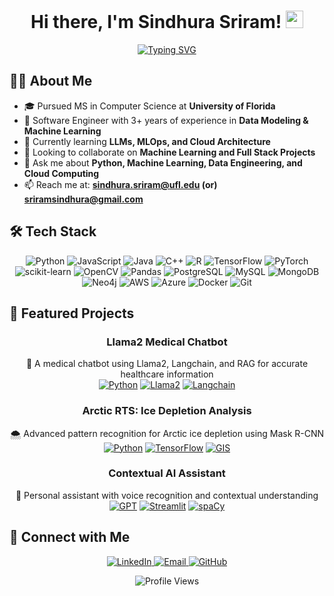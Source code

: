 <!-- Header -->
<h1 align="center">
  Hi there, I'm Sindhura Sriram! <img src="https://media.giphy.com/media/hvRJCLFzcasrR4ia7z/giphy.gif" width="28">
</h1>

<!-- Typing SVG -->
<p align="center">
  <a href="https://git.io/typing-svg">
    <img src="https://readme-typing-svg.demolab.com?font=Fira+Code&weight=600&size=24&duration=3000&pause=1000&color=FF385C&center=true&vCenter=true&random=false&width=600&lines=Software+Engineer;Machine+Learning+Enthusiast;Data+Science+Practitioner" alt="Typing SVG" />
  </a>
</p>

<!-- About Me -->
## 👨‍💻 About Me

- 🎓 Pursued MS in Computer Science at **University of Florida**
- 💼 Software Engineer with 3+ years of experience in **Data Modeling & Machine Learning**
- 🌱 Currently learning **LLMs, MLOps, and Cloud Architecture**
- 👯 Looking to collaborate on **Machine Learning and Full Stack Projects**
- 💬 Ask me about **Python, Machine Learning, Data Engineering, and Cloud Computing**
- 📫 Reach me at: **sindhura.sriram@ufl.edu (or) sriramsindhura@gmail.com**

<!-- Tech Stack -->
## 🛠️ Tech Stack

<p align="center">
  <!-- Programming Languages -->
  <img src="https://img.shields.io/badge/Python-3776AB?style=for-the-badge&logo=python&logoColor=white" alt="Python" />
  <img src="https://img.shields.io/badge/JavaScript-F7DF1E?style=for-the-badge&logo=javascript&logoColor=black" alt="JavaScript" />
  <img src="https://img.shields.io/badge/Java-ED8B00?style=for-the-badge&logo=openjdk&logoColor=white" alt="Java" />
  <img src="https://img.shields.io/badge/C++-00599C?style=for-the-badge&logo=cplusplus&logoColor=white" alt="C++" />
  <img src="https://img.shields.io/badge/R-276DC3?style=for-the-badge&logo=r&logoColor=white" alt="R" />

  <!-- Frameworks & Libraries -->
  <img src="https://img.shields.io/badge/TensorFlow-FF6F00?style=for-the-badge&logo=tensorflow&logoColor=white" alt="TensorFlow" />
  <img src="https://img.shields.io/badge/PyTorch-EE4C2C?style=for-the-badge&logo=pytorch&logoColor=white" alt="PyTorch" />
  <img src="https://img.shields.io/badge/scikit--learn-F7931E?style=for-the-badge&logo=scikit-learn&logoColor=white" alt="scikit-learn" />
  <img src="https://img.shields.io/badge/OpenCV-5C3EE8?style=for-the-badge&logo=opencv&logoColor=white" alt="OpenCV" />
  <img src="https://img.shields.io/badge/pandas-150458?style=for-the-badge&logo=pandas&logoColor=white" alt="Pandas" />

  <!-- Databases -->
  <img src="https://img.shields.io/badge/PostgreSQL-316192?style=for-the-badge&logo=postgresql&logoColor=white" alt="PostgreSQL" />
  <img src="https://img.shields.io/badge/MySQL-00000F?style=for-the-badge&logo=mysql&logoColor=white" alt="MySQL" />
  <img src="https://img.shields.io/badge/MongoDB-4EA94B?style=for-the-badge&logo=mongodb&logoColor=white" alt="MongoDB" />
  <img src="https://img.shields.io/badge/Neo4j-008CC1?style=for-the-badge&logo=neo4j&logoColor=white" alt="Neo4j" />

  <!-- Cloud & Tools -->
  <img src="https://img.shields.io/badge/AWS-232F3E?style=for-the-badge&logo=amazon-aws&logoColor=white" alt="AWS" />
  <img src="https://img.shields.io/badge/Azure-0089D6?style=for-the-badge&logo=microsoft-azure&logoColor=white" alt="Azure" />
  <img src="https://img.shields.io/badge/Docker-2496ED?style=for-the-badge&logo=docker&logoColor=white" alt="Docker" />
  <img src="https://img.shields.io/badge/Git-F05032?style=for-the-badge&logo=git&logoColor=white" alt="Git" />
</p>

<!-- Featured Projects -->
## 🚀 Featured Projects

<div align="center">

### Llama2 Medical Chatbot
🏥 A medical chatbot using Llama2, Langchain, and RAG for accurate healthcare information
<br>
[![Python](https://img.shields.io/badge/Python-3776AB?style=flat-square&logo=python&logoColor=white)]() 
[![Llama2](https://img.shields.io/badge/Llama2-FF6F00?style=flat-square&logo=meta&logoColor=white)]()
[![Langchain](https://img.shields.io/badge/Langchain-121212?style=flat-square&logo=chainlink&logoColor=white)]()

### Arctic RTS: Ice Depletion Analysis
🌨️ Advanced pattern recognition for Arctic ice depletion using Mask R-CNN
<br>
[![Python](https://img.shields.io/badge/Python-3776AB?style=flat-square&logo=python&logoColor=white)]()
[![TensorFlow](https://img.shields.io/badge/TensorFlow-FF6F00?style=flat-square&logo=tensorflow&logoColor=white)]()
[![GIS](https://img.shields.io/badge/GIS-32A852?style=flat-square&logo=qgis&logoColor=white)]()

### Contextual AI Assistant
🤖 Personal assistant with voice recognition and contextual understanding
<br>
[![GPT](https://img.shields.io/badge/GPT-412991?style=flat-square&logo=openai&logoColor=white)]()
[![Streamlit](https://img.shields.io/badge/Streamlit-FF4B4B?style=flat-square&logo=streamlit&logoColor=white)]()
[![spaCy](https://img.shields.io/badge/spaCy-09A3D5?style=flat-square&logo=spacy&logoColor=white)]()

</div>

<!-- Connect with Me -->
## 🤝 Connect with Me

<p align="center">
  <a href="https://www.linkedin.com/in/sindhurasriram">
    <img src="https://img.shields.io/badge/LinkedIn-0077B5?style=for-the-badge&logo=linkedin&logoColor=white" alt="LinkedIn" />
  </a>
  <a href="mailto:sindhura.sriram@ufl.edu">
    <img src="https://img.shields.io/badge/Email-D14836?style=for-the-badge&logo=gmail&logoColor=white" alt="Email" />
  </a>
  <a href="https://github.com/SindhuraSriram">
    <img src="https://img.shields.io/badge/GitHub-100000?style=for-the-badge&logo=github&logoColor=white" alt="GitHub" />
  </a>
</p>

<!-- Profile Views -->
<p align="center">
  <img src="https://komarev.com/ghpvc/?username=SindhuraSriram&style=flat-square&color=blue" alt="Profile Views" />
</p>
